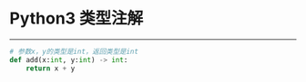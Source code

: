# Python3 类型注解
***
```python
# 参数x，y的类型是int，返回类型是int
def add(x:int, y:int) -> int:
    return x + y
```